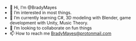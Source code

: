 - 👋 Hi, I’m @BradyMayes
- 👀 I’m interested in most things.
- 🌱 I’m currently learning C#, 3D modeling with Blender, game development with Unity, Music Theory.
- 💞️ I’m looking to collaborate on fun things
- 📫 How to reach me BradyMayes@protonmail.com

<!---
BradyMayes/BradyMayes is a ✨ special ✨ repository because its `README.md` (this file) appears on your GitHub profile.
You can click the Preview link to take a look at your changes.
--->
